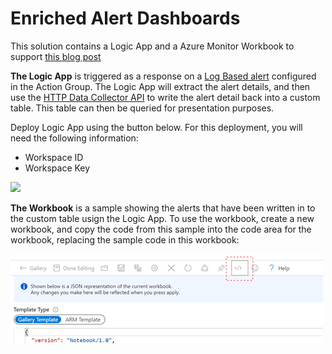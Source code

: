 # Enriched Alert Dashboards

This solution contains a Logic App and a Azure Monitor Workbook to support [this blog post][blogpost]

**The Logic App** is triggered as a response on a [Log Based alert][logalerts] configured in the Action Group. The Logic App will extract the alert details, and then use the [HTTP Data Collector API][httpapi] to write the alert detail back into a custom table. This table can then be queried for presentation purposes.

Deploy Logic App using the button below. For this deployment, you will need the following information:
<ul>
<li>Workspace ID</li>
<li>Workspace Key</li>
</ul>

<p><a href="https://azuredeploy.net/?repository=https://github.com/vanessabruwer/scripties/blob/master/Alert%20Dashboard%20Solution/" target="_blank">
    <img src="http://azuredeploy.net/deploybutton.png"/>
</a></p>

**The Workbook** is a sample showing the alerts that have been written in to the custom table usign the Logic App. To use the workbook, create a new workbook, and copy the code from this sample into the code area for the workbook, replacing the sample code in this workbook:

<img src="workbook-code.png">


[blogpost]:https://cloudbunnies.wordpress.com/2019/11/04/azuremonitor-building-an-enriched-alerts-dashboard-with-logicapps-and-loganalytics-data-collector-api/
[logalerts]:https://docs.microsoft.com/en-us/azure/azure-monitor/platform/alerts-unified-log
[httpapi]:https://docs.microsoft.com/en-us/azure/azure-monitor/platform/data-collector-api
